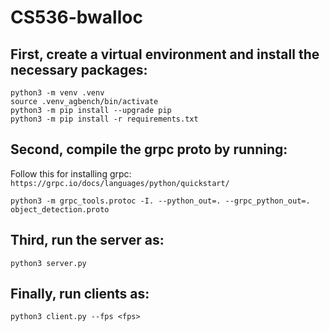 # CS536-bwalloc

## First, create a virtual environment and install the necessary packages:

```
python3 -m venv .venv
source .venv_agbench/bin/activate
python3 -m pip install --upgrade pip
python3 -m pip install -r requirements.txt
```

## Second, compile the grpc proto by running:

Follow this for installing grpc: `https://grpc.io/docs/languages/python/quickstart/`

`python3 -m grpc_tools.protoc -I. --python_out=. --grpc_python_out=. object_detection.proto`

## Third, run the server as: 

`python3 server.py`

## Finally, run clients as:
`python3 client.py --fps <fps>`
